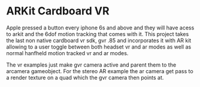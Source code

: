 # ARKit Cardboard VR

Apple pressed a button every iphone 6s and above and they will have acess to arkit and the 6dof motion tracking that comes with it. This project takes the last non native cardboard vr sdk, gvr .85 and incorporates it with AR kit allowing to a user toggle between both headset vr and ar modes as well as normal hanfheld motion tracked vr and ar modes.

The vr examples just make gvr camera active and parent them to the arcamera gameobject.
For the stereo AR example the ar camera get pass to a render texture on a quad which the gvr camera then points at. 



